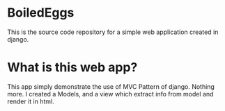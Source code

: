 # BoiledEggs

This is the source code repository for a simple web application created in django. 

# What is this web app?

This app simply demonstrate the use of MVC Pattern of django. Nothing more. I created a Models, and a view which extract info from model and render it in html.

